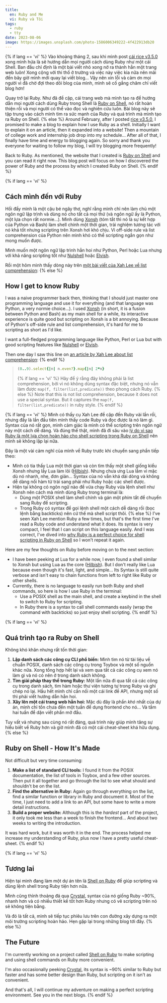 ```yaml
---
title:
  en: Ruby and Me
  vi: Ruby và Tôi
tags:
  - ruby
  - tty
date: 2023-08-06
image: https://images.unsplash.com/photo-1586006349222-4f422913db20
---
```


{% if lang == 'vi' %}
  Vào khoảng tháng 2, sau khi mình post [cái rice v3.5.0](https://codeberg.org/NNB/dotfiles/releases/tag/v3.5.0) xong mình hứa là sẽ hướng dẫn mọi người cách dùng Ruby như một cái Shell. Ban đầu chỉ định là một bài viết nhỏ xong nở ra thành hẳn một trang web luôn! Xong cộng với thi thố ở trường và việc này việc kia nữa nên mãi đến bây giờ mình mới quay lại viết blog... Vậy nên xin lỗi và cảm ơn mọi người vì đã chờ đợi theo dõi blog của mình, mình sẽ cố gắng chăm chỉ viết blog hơn!

  Quay trở lại Ruby. Như đã đề cập, cái trang web mà mình tạo ra để hướng dẫn mọi người cách dùng Ruby trong Shell là [Ruby on Shell](https://nnb.codeberg.page/ruby-on-shell), nó rất hoàn thiện rồi và mọi người có thể vào đọc và nghiên cứu luôn. Bài blog này sẽ tập trung vào cách mình tìm ra sức mạnh của Ruby và quá trình mà mình tạo ra Ruby on Shell.
{% else %}
  Around February, after I posted [rice v3.5.0](https://codeberg.org/NNB/dotfiles/releases/tag/v3.5.0), I promised to make a blog to explain how I use Ruby as a shell. Initially I want to explain it on an article, then it expanded into a website! Then a mountain of college work and internship job drop into my schedule... After all of that, I finally have time and energy to blogging again. So sorry and thank you everyone for waiting to follow my blog, I will try blogging more frequently!

  Back to Ruby. As mentioned, the website that I created is [Ruby on Shell](https://nnb.codeberg.page/ruby-on-shell) and you can read it right now. This blog post will focus on how I discovered the power of Ruby and the process by which I created Ruby on Shell.
{% endif %}

{% if lang == 'vi' %}
  ## Cách mình đến với Ruby

  Hồi đấy mình là một cậu bé ngây thơ, nghĩ rằng mình chỉ nên làm chủ một ngôn ngữ lập trình và dùng nó cho tất cả mọi thứ (và ngôn ngữ ấy là Python, một lựa chọn rất normie...). Mình dùng [Xonsh](https://xon.sh) (tóm tắt thì nó là sự kết hợp của Python và Bash) làm shell chính một thời gian, trải nghiệm tương tác với nó khá tốt nhưng scripting trên Xonsh hơi khó chịu. Vì off-side rule và list comprehension của Python nên mình khó có thể scripting ngắn gọn như mong muốn được.

  Mình muốn một ngôn ngữ lập trình hẳn hoi như Python, Perl hoặc Lua nhưng với khả năng scripting tốt như [Nulshell](https://www.nushell.sh) hoặc [Elvish](https://elv.sh).

  Rồi một hôm mình thấy dòng này trên [một bài viết của Xah Lee về list comprehension](http://xahlee.info/comp/list_comprehension.html):
{% else %}
  ## How I get to know Ruby

  I was a naive programmer back then, thinking that I should just master one programming language and use it for everything (and that language was Python, a very normie choice...). I used [Xonsh](https://xon.sh) (in short, it is a fusion between Python and Bash) as my main shell for a while, its interactive experience is quite good but scripting on Xonsh is a bit annoying. Because of Python's off-side rule and list comprehension, it's hard for me to scripting as short as I'd like.

  I want a full-fledged programming language like Python, Perl or Lua but with good scripting features like [Nulshell](https://www.nushell.sh) or [Elvish](https://elv.sh).

  Then one day I saw this line on [an article by Xah Lee about list comprehension](http://xahlee.info/comp/list_comprehension.html):
{% endif %}

> ```rb
> (0..9).select{|n| n.even?}.map{|n| 2*n}
> ```
>
> {% if lang == 'vi' %}
>   Hãy để ý rằng đây không phải là list comprehension, bởi vì nó không dùng syntax đặc biệt, nhưng nó vẫn làm được `map(f, filter(list,predicate))` theo phong cách Ruby.
> {% else %}
>   Note that this is not list comprehension, because it does not use a special syntax. But it captures the `map(f, filter(list,predicate))` in ruby style.
> {% endif %}

{% if lang == 'vi' %}
  Mình có thấy cụ Xah Lee đề cập đến Ruby vài lần rồi, nhưng đấy là lần đầu tiên mình thấy code Ruby và đọc được là nó làm gì. Syntax của nó rất gọn, mình cảm giác là mình có thể scripting trên ngôn ngữ này một cách dễ dàng. Và đúng thế thật, mình đã đi sâu vào [lý do vì sao Ruby là một lựa chọn hoàn hảo cho shell scripting trong Ruby on Shell](https://nnb.codeberg.page/ruby-on-shell/#why-ruby) nên mình sẽ không lặp lại nữa.

  Đây là một vài cảm nghĩ của mình về Ruby trước khi chuyển sang phần tiếp theo:
  - Mình có tia thấy Lua một thời gian và còn tìm thấy một shell giống kiểu Xonsh nhưng lấy Lua làm lõi ([Hilbish](https://rosettea.github.io/Hilbish)). Nhưng chưa ưng Lua lắm vì mặc dù nó nhanh, nhẹ, đơn giản... Syntax của nó vẫn khá dài dòng và không dễ dàng nối hàm từ trái sang phải như Ruby hoặc các shell được.
  - Hiện tại không có ngôn ngữ nào để vừa chạy Ruby vừa lệnh shell như Xonsh nên cách mà mình dùng Ruby trong terminal là:
    - Dùng một POSIX shell làm shell chính và gán một phím tắt để chuyển sang Ruby để scripting.
    - Trong Ruby có syntax để gọi lệnh shell một cách dễ dàng rồi (bọc lệnh bằng backticks) nên cứ thế mà shell script thôi.
{% else %}
  I've seen Xah Lee mention Ruby a few times, but that's the first time I've read a Ruby code and understand what it does. Its syntax is very compact, I feel that I can script on this language easily. And I was correct, I've dived into [why Ruby is a perfect choice for shell scripting in Ruby on Shell](https://nnb.codeberg.page/ruby-on-shell/#why-ruby) so I won't repeat it again.

  Here are my few thoughts on Ruby before moving on to the next section:
  - I have been peeking at Lua for a while now, I even found a shell similar to Xonsh but using Lua as the core ([Hilbish](https://rosettea.github.io/Hilbish)). But I don't really like Lua because even though it's fast, light, and simple... Its Syntax is still quite verbose and isn't easy to chain functions from left to right like Ruby or other shells.
  - Currently, there is no language to easily run both Ruby and shell commands, so here is how I use Ruby in the terminal:
    - Use a POSIX shell as the main shell, and create a keybind in the shell to switch to Ruby for scripting.
    - In Ruby there is a syntax to call shell commands easily (wrap the command with backticks) so just enjoy shell scripting.
{% endif %}

{% if lang == 'vi' %}
  ## Quá trình tạo ra Ruby on Shell

  Không khó khăn nhưng rất tốn thời gian:

  1. **Lập danh sách các công cụ CLI phổ biến:** Mình tìm nó từ tài liệu về chuẩn POSIX, danh sách các công cụ trong Toybox và một số nguồn khác nữa. Xong tổng hợp hết lại và xem qua tất cả các công cụ xem nó làm gì và nó có nên ở trong danh sách không.
  2. **Tìm giải pháp thay thế trong Ruby:** Một lần nữa đi qua tất cả các công cụ trong danh sách, tìm hàm hoặc thư viện tương tự trong Ruby và ghi chép nó lại. Hầu hết mình chỉ cần nối một cái link đế API, nhưng một số thì phải viết hướng dẫn hẳn hoi.
  3. **Xây lên một cái trang web hẳn hoi:** Mặc dù đây là phần _khó_ nhất của dự án, mình chỉ tốn chưa đến một tuần để dụng frontend cho nó... Và tầm hai tuần để dặn viết phần mở đầu.

  Tuy vất vả nhưng sau cùng nó rất đáng, quá trình này giúp mình tăng sự hiểu biết về Ruby hơn và giờ mình đã có một cái cheat-sheet khá hữu dụng.
{% else %}
  ## Ruby on Shell - How It's Made

  Not difficult but very time consuming:

  1. **Make a list of standard CLI tools:** I found it from the POSIX documentation, the list of tools in Toybox, and a few other sources. Then put it all together and go through the list to see what should and shouldn't be on the list.
  2. **Find the alternative in Ruby:** Again go through everything on the list, find a similar function or library in Ruby and document it. Most of the time, I just need to add a link to an API, but some have to write a more detail instructions.
  3. **Build a proper website:** Although this is the _hardest_ part of the project, it only took me less than a week to finish the frontend... And about two weeks to writing the introduction.

  It was hard work, but it was worth it in the end. The process helped me increase my understanding of Ruby, plus now I have a pretty useful cheat-sheet.
{% endif %}

{% if lang == 'vi' %}
  ## Tương lai

  Hiện tại mình đang làm một dự án tên là [Shell on Ruby](https://codeberg.org/NNB/shell-on-ruby) để giúp scripting và dùng lệnh shell trong Ruby tiện hơn nữa.

  Mình cũng thỉnh thoảng đá qua [Crystal](https://crystal-lang.org), syntax của nó giống Ruby ~90%, nhanh hơn và có nhiều thiết kế tốt hơn Ruby nhưng có vẽ scripting trên nó sẽ không tiện bằng.

  Và đó là tất cả, mình sẽ tiếp tục phiêu lưu trên con đường xây dựng ra một môi trường scripting hoàn hảo. Hẹn gặp lại trong những blog tới đây.
{% else %}
  ## The Future

  I'm currently working on a project called [Shell on Ruby](https://codeberg.org/NNB/shell-on-ruby) to make scripting and using shell commands on Ruby more convenient.

  I'm also occasionally peeking [Crystal](https://crystal-lang.org), its syntax is ~90% similar to Ruby but faster and has some better design than Ruby, but scripting on it isn't as convenient.

  And that's all, I will continue my adventure on making a perfect scripting environment. See you in the next blogs.
{% endif %}
